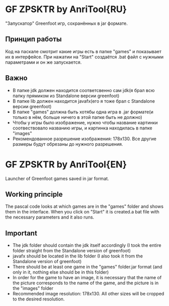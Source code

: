 # GF ZPSKTR by AnriTool{RU}
"Запускатор" Greenfoot игр, сохранённых в jar формате.

## Принцип работы
Код на паскале смотрит какие игры есть в папке "games" и показывает их в интерфейсе. При нажатии на "Start" создаётся .bat файл с нужными параметрами и он же запускается.

## Важно
* В папке jdk должен находится соответсвенно сам jdk(я брал всю папку прямиком из Standalone версии greenfoot)
* В папке lib должен находится javafx(его я тоже брал с Standalone версии greenfoot)
* В папке "games" должна быть хотябы одна игра в .jar формате(и только в нём, больше ничего в этой папке быть не должно)
* Чтобы у игры было изображение, нужно чтобы название картинки соотвествовало названию игры, и картинка находилась в папке "images" 
* Рекомендованное разрешение изображения: 178x130. Все другие размеры будут обрезаны до нужного разрешения.




# GF ZPSKTR by AnriTool{EN}
Launcher of Greenfoot games saved in jar format.

## Working principle
The pascal code looks at which games are in the "games" folder and shows them in the interface. When you click on "Start" it is created.a bat file with the necessary parameters and it also runs.

## Important
* The jdk folder should contain the jdk itself accordingly (I took the entire folder straight from the Standalone version of greenfoot)
* javafx should be located in the lib folder (I also took it from the Standalone version of greenfoot)
* There should be at least one game in the "games" folder.jar format (and only in it, nothing else should be in this folder)
* In order for the game to have an image, it is necessary that the name of the picture corresponds to the name of the game, and the picture is in the "images" folder
* Recommended image resolution: 178x130. All other sizes will be cropped to the desired resolution.
